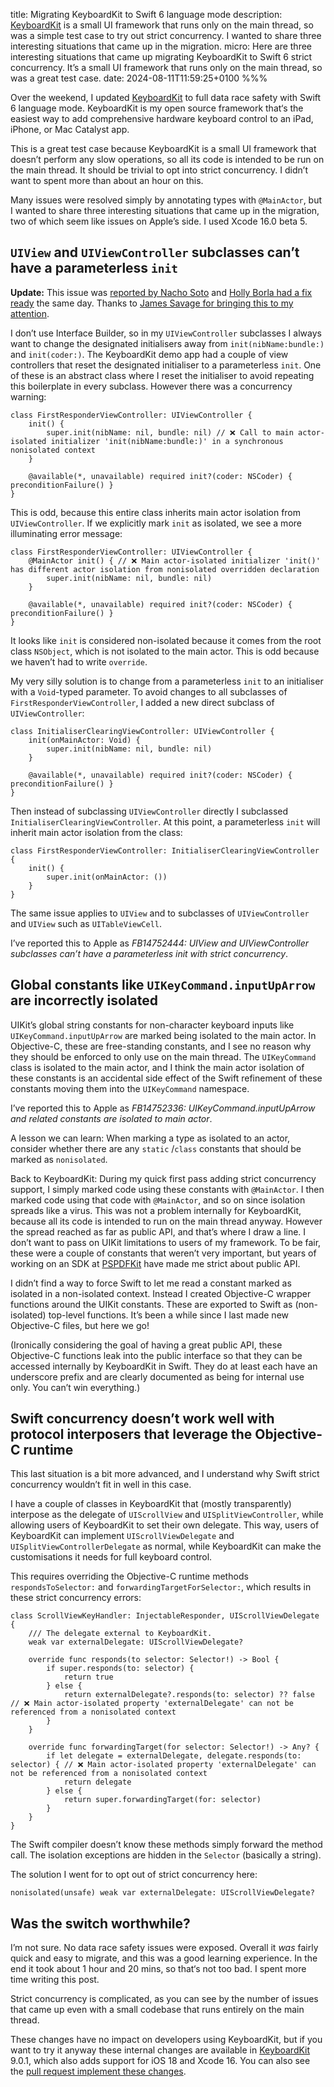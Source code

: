 title: Migrating KeyboardKit to Swift 6 language mode
description: [KeyboardKit](https://github.com/douglashill/KeyboardKit) is a small UI framework that runs only on the main thread, so was a simple test case to try out strict concurrency. I wanted to share three interesting situations that came up in the migration.
micro: Here are three interesting situations that came up migrating KeyboardKit to Swift 6 strict concurrency. It’s a small UI framework that runs only on the main thread, so was a great test case.
date: 2024-08-11T11:59:25+0100
%%%

Over the weekend, I updated [KeyboardKit](https://github.com/douglashill/KeyboardKit) to full data race safety with Swift 6 language mode. KeyboardKit is my open source framework that‘s the easiest way to add comprehensive hardware keyboard control to an iPad, iPhone, or Mac Catalyst app.

This is a great test case because KeyboardKit is a small UI framework that doesn’t perform any slow operations, so all its code is intended to be run on the main thread. It should be trivial to opt into strict concurrency. I didn’t want to spent more than about an hour on this.

Many issues were resolved simply by annotating types with `@MainActor`, but I wanted to share three interesting situations that came up in the migration, two of which seem like issues on Apple’s side. I used Xcode 16.0 beta 5.

## `UIView` and `UIViewController` subclasses can’t have a parameterless `init`

**Update:** This issue was [reported by Nacho Soto](https://github.com/swiftlang/swift/issues/75732) and [Holly Borla had a fix ready](https://github.com/swiftlang/swift/pull/75749) the same day. Thanks to [James Savage for bringing this to my attention](https://social.axiixc.com/@axiixc/112945383778325026).

I don’t use Interface Builder, so in my `UIViewController` subclasses I always want to change the designated initialisers away from `init(nibName:bundle:)` and `init(coder:)`. The KeyboardKit demo app had a couple of view controllers that reset the designated initialiser to a parameterless `init`. One of these is an abstract class where I reset the initialiser to avoid repeating this boilerplate in every subclass. However there was a concurrency warning:

```
class FirstResponderViewController: UIViewController {
    init() {
        super.init(nibName: nil, bundle: nil) // ❌ Call to main actor-isolated initializer 'init(nibName:bundle:)' in a synchronous nonisolated context
    }

    @available(*, unavailable) required init?(coder: NSCoder) { preconditionFailure() }
}
```

This is odd, because this entire class inherits main actor isolation from `UIViewController`. If we explicitly mark `init` as isolated, we see a more illuminating error message:

```
class FirstResponderViewController: UIViewController {
    @MainActor init() { // ❌ Main actor-isolated initializer 'init()' has different actor isolation from nonisolated overridden declaration
        super.init(nibName: nil, bundle: nil)
    }

    @available(*, unavailable) required init?(coder: NSCoder) { preconditionFailure() }
}
```

It looks like `init` is considered non-isolated because it comes from the root class `NSObject`, which is not isolated to the main actor. This is odd because we haven’t had to write `override`.

My very silly solution is to change from a parameterless `init` to an initialiser with a `Void`-typed parameter. To avoid changes to all subclasses of `FirstResponderViewController`, I added a new direct subclass of `UIViewController`:

```
class InitialiserClearingViewController: UIViewController {
    init(onMainActor: Void) {
        super.init(nibName: nil, bundle: nil)
    }

    @available(*, unavailable) required init?(coder: NSCoder) { preconditionFailure() }
}
```

Then instead of subclassing `UIViewController` directly I subclassed `InitialiserClearingViewController`. At this point, a parameterless `init` will inherit main actor isolation from the class:

```
class FirstResponderViewController: InitialiserClearingViewController {
    init() {
        super.init(onMainActor: ())
    }
}
```

The same issue applies to `UIView` and to subclasses of `UIViewController` and `UIView` such as `UITableViewCell`.

I’ve reported this to Apple as *FB14752444: UIView and UIViewController subclasses can’t have a parameterless init with strict concurrency*.

## Global constants like `UIKeyCommand.inputUpArrow` are incorrectly isolated

UIKit’s global string constants for non-character keyboard inputs like `UIKeyCommand.inputUpArrow` are marked being isolated to the main actor. In Objective-C, these are free-standing constants, and I see no reason why they should be enforced to only use on the main thread. The `UIKeyCommand` class is isolated to the main actor, and I think the main actor isolation of these constants is an accidental side effect of the Swift refinement of these constants moving them into the `UIKeyCommand` namespace.

I’ve reported this to Apple as *FB14752336: UIKeyCommand.inputUpArrow and related constants are isolated to main actor*.

A lesson we can learn: When marking a type as isolated to an actor, consider whether there are any `static` /`class` constants that should be marked as `nonisolated`.

Back to KeyboardKit: During my quick first pass adding strict concurrency support, I simply marked code using these constants with `@MainActor`. I then marked code using that code with `@MainActor`, and so on since isolation spreads like a virus. This was not a problem internally for KeyboardKit, because all its code is intended to run on the main thread anyway. However the spread reached as far as public API, and that’s where I draw a line. I don’t want to pass on UIKit limitations to users of my framework. To be fair, these were a couple of constants that weren’t very important, but years of working on an SDK at [PSPDFKit](https://pspdfkit.com/) have made me strict about public API.

I didn’t find a way to force Swift to let me read a constant marked as isolated in a non-isolated context. Instead I created Objective-C wrapper functions around the UIKit constants. These are exported to Swift as (non-isolated) top-level functions. It’s been a while since I last made new Objective-C files, but here we go!

(Ironically considering the goal of having a great public API, these Objective-C functions leak into the public interface so that they can be accessed internally by KeyboardKit in Swift. They do at least each have an underscore prefix and are clearly documented as being for internal use only. You can’t win everything.)

## Swift concurrency doesn’t work well with protocol interposers that leverage the Objective-C runtime

This last situation is a bit more advanced, and I understand why Swift strict concurrency wouldn’t fit in well in this case.

I have a couple of classes in KeyboardKit that (mostly transparently) interpose as the delegate of `UIScrollView` and `UISplitViewController`, while allowing users of KeyboardKit to set their own delegate. This way, users of KeyboardKit can implement `UIScrollViewDelegate` and `UISplitViewControllerDelegate` as normal, while KeyboardKit can make the customisations it needs for full keyboard control.

This requires overriding the Objective-C runtime methods `respondsToSelector:` and `forwardingTargetForSelector:`, which results in these strict concurrency errors:

```
class ScrollViewKeyHandler: InjectableResponder, UIScrollViewDelegate {
    /// The delegate external to KeyboardKit.
    weak var externalDelegate: UIScrollViewDelegate?

    override func responds(to selector: Selector!) -> Bool {
        if super.responds(to: selector) {
            return true
        } else {
            return externalDelegate?.responds(to: selector) ?? false // ❌ Main actor-isolated property 'externalDelegate' can not be referenced from a nonisolated context
        }
    }

    override func forwardingTarget(for selector: Selector!) -> Any? {
        if let delegate = externalDelegate, delegate.responds(to: selector) { // ❌ Main actor-isolated property 'externalDelegate' can not be referenced from a nonisolated context
            return delegate
        } else {
            return super.forwardingTarget(for: selector)
        }
    }
}
```

The Swift compiler doesn’t know these methods simply forward the method call. The isolation exceptions are hidden in the `Selector` (basically a string).

The solution I went for to opt out of strict concurrency here:

```
nonisolated(unsafe) weak var externalDelegate: UIScrollViewDelegate?
```

## Was the switch worthwhile?

I’m not sure. No data race safety issues were exposed. Overall it *was* fairly quick and easy to migrate, and this was a good learning experience. In the end it took about 1 hour and 20 mins, so that‘s not too bad. I spent more time writing this post.

Strict concurrency is complicated, as you can see by the number of issues that came up even with a small codebase that runs entirely on the main thread.

These changes have no impact on developers using KeyboardKit, but if you want to try it anyway these internal changes are available in [KeyboardKit](https://github.com/douglashill/KeyboardKit) 9.0.1, which also adds support for iOS 18 and Xcode 16. You can also see the [pull request implement these changes](https://github.com/douglashill/KeyboardKit/pull/26).
